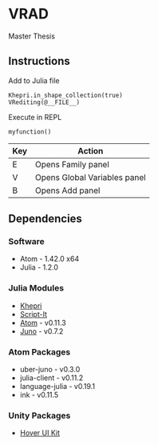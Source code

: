 # VRAD
Master Thesis

## Instructions

Add to Julia file
```
Khepri.in_shape_collection(true)
VRediting(@__FILE__)
```

Execute in REPL
```
myfunction()
```

| Key | Action |
| ------ | ------ |
| E | Opens Family panel |
| V | Opens Global Variables panel |
| B | Opens Add panel |

## Dependencies

### Software
* Atom - 1.42.0 x64
* Julia - 1.2.0

### Julia Modules
* [Khepri](https://github.com/aptmcl/Khepri.jl/tree/9620000cde513cbe479ee7ef833abae38904b948)
* [Script-It](https://github.com/Daniel-Fermoselle/Script-It-Julia.git)
* [Atom](https://github.com/JunoLab/Atom.jl/tree/v0.11.3) - v0.11.3
* [Juno](https://github.com/JunoLab/Juno.jl/tree/v0.7.2) - v0.7.2

### Atom Packages
* uber-juno - v0.3.0
* julia-client - v0.11.2
* language-julia - v0.19.1
* ink - v0.11.5

### Unity Packages
* [Hover UI Kit](https://github.com/aestheticinteractive/Hover-UI-Kit)
